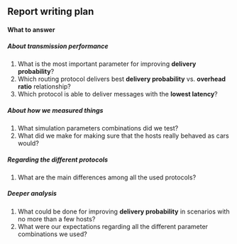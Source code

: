 ## Report writing plan

#### What to answer
##### About transmission performance
1. What is the most important parameter for improving **delivery probability**?
2. Which routing protocol delivers best **delivery probability** vs. **overhead ratio** relationship?
3. Which protocol is able to deliver messages with the **lowest latency**?

##### About how we measured things
1. What simulation parameters combinations did we test?
2. What did we make for making sure that the hosts really behaved as cars would?

##### Regarding the different protocols
1. What are the main differences among all the used protocols?

##### Deeper analysis
1. What could be done for improving **delivery probability** in scenarios with no more than a few hosts?
2. What were our expectations regarding all the different parameter combinations we used?
